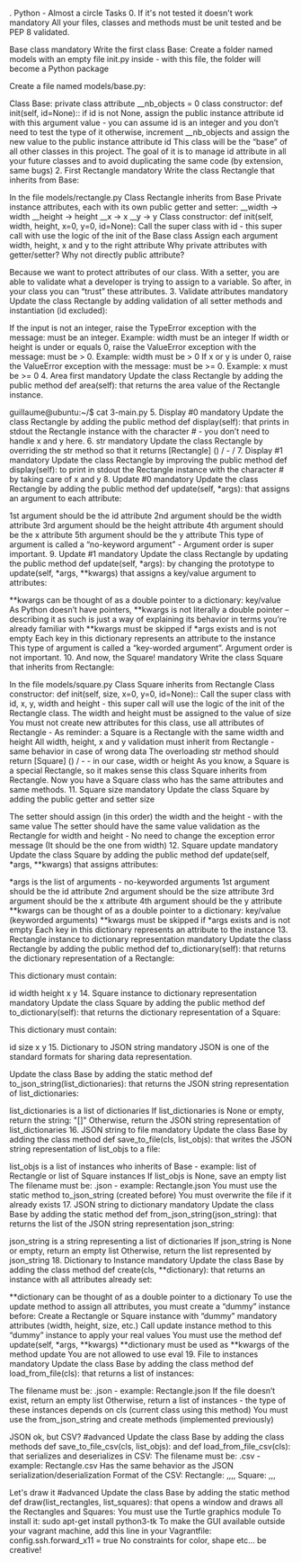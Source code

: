 . Python - Almost a circle Tasks 0. If it's not tested it doesn't work mandatory All your files, classes and methods must be unit tested and be PEP 8 validated.

Base class mandatory Write the first class Base:
Create a folder named models with an empty file init.py inside - with this file, the folder will become a Python package

Create a file named models/base.py:

Class Base: private class attribute __nb_objects = 0 class constructor: def init(self, id=None):: if id is not None, assign the public instance attribute id with this argument value - you can assume id is an integer and you don’t need to test the type of it otherwise, increment __nb_objects and assign the new value to the public instance attribute id This class will be the “base” of all other classes in this project. The goal of it is to manage id attribute in all your future classes and to avoid duplicating the same code (by extension, same bugs) 2. First Rectangle mandatory Write the class Rectangle that inherits from Base:

In the file models/rectangle.py Class Rectangle inherits from Base Private instance attributes, each with its own public getter and setter: __width -> width __height -> height __x -> x __y -> y Class constructor: def init(self, width, height, x=0, y=0, id=None): Call the super class with id - this super call with use the logic of the init of the Base class Assign each argument width, height, x and y to the right attribute Why private attributes with getter/setter? Why not directly public attribute?

Because we want to protect attributes of our class. With a setter, you are able to validate what a developer is trying to assign to a variable. So after, in your class you can “trust” these attributes. 3. Validate attributes mandatory Update the class Rectangle by adding validation of all setter methods and instantiation (id excluded):

If the input is not an integer, raise the TypeError exception with the message: must be an integer. Example: width must be an integer If width or height is under or equals 0, raise the ValueError exception with the message: must be > 0. Example: width must be > 0 If x or y is under 0, raise the ValueError exception with the message: must be >= 0. Example: x must be >= 0 4. Area first mandatory Update the class Rectangle by adding the public method def area(self): that returns the area value of the Rectangle instance.

guillaume@ubuntu:~/$ cat 3-main.py 5. Display #0 mandatory Update the class Rectangle by adding the public method def display(self): that prints in stdout the Rectangle instance with the character # - you don’t need to handle x and y here. 6. str mandatory Update the class Rectangle by overriding the str method so that it returns [Rectangle] () / - / 7. Display #1 mandatory Update the class Rectangle by improving the public method def display(self): to print in stdout the Rectangle instance with the character # by taking care of x and y 8. Update #0 mandatory Update the class Rectangle by adding the public method def update(self, *args): that assigns an argument to each attribute:

1st argument should be the id attribute 2nd argument should be the width attribute 3rd argument should be the height attribute 4th argument should be the x attribute 5th argument should be the y attribute This type of argument is called a “no-keyword argument” - Argument order is super important. 9. Update #1 mandatory Update the class Rectangle by updating the public method def update(self, *args): by changing the prototype to update(self, *args, **kwargs) that assigns a key/value argument to attributes:

**kwargs can be thought of as a double pointer to a dictionary: key/value As Python doesn’t have pointers, **kwargs is not literally a double pointer – describing it as such is just a way of explaining its behavior in terms you’re already familiar with **kwargs must be skipped if *args exists and is not empty Each key in this dictionary represents an attribute to the instance This type of argument is called a “key-worded argument”. Argument order is not important. 10. And now, the Square! mandatory Write the class Square that inherits from Rectangle:

In the file models/square.py Class Square inherits from Rectangle Class constructor: def init(self, size, x=0, y=0, id=None):: Call the super class with id, x, y, width and height - this super call will use the logic of the init of the Rectangle class. The width and height must be assigned to the value of size You must not create new attributes for this class, use all attributes of Rectangle - As reminder: a Square is a Rectangle with the same width and height All width, height, x and y validation must inherit from Rectangle - same behavior in case of wrong data The overloading str method should return [Square] () / - - in our case, width or height As you know, a Square is a special Rectangle, so it makes sense this class Square inherits from Rectangle. Now you have a Square class who has the same attributes and same methods. 11. Square size mandatory Update the class Square by adding the public getter and setter size

The setter should assign (in this order) the width and the height - with the same value The setter should have the same value validation as the Rectangle for width and height - No need to change the exception error message (It should be the one from width) 12. Square update mandatory Update the class Square by adding the public method def update(self, *args, **kwargs) that assigns attributes:

*args is the list of arguments - no-keyworded arguments 1st argument should be the id attribute 2nd argument should be the size attribute 3rd argument should be the x attribute 4th argument should be the y attribute **kwargs can be thought of as a double pointer to a dictionary: key/value (keyworded arguments) **kwargs must be skipped if *args exists and is not empty Each key in this dictionary represents an attribute to the instance 13. Rectangle instance to dictionary representation mandatory Update the class Rectangle by adding the public method def to_dictionary(self): that returns the dictionary representation of a Rectangle:

This dictionary must contain:

id width height x y 14. Square instance to dictionary representation mandatory Update the class Square by adding the public method def to_dictionary(self): that returns the dictionary representation of a Square:

This dictionary must contain:

id size x y 15. Dictionary to JSON string mandatory JSON is one of the standard formats for sharing data representation.

Update the class Base by adding the static method def to_json_string(list_dictionaries): that returns the JSON string representation of list_dictionaries:

list_dictionaries is a list of dictionaries If list_dictionaries is None or empty, return the string: "[]" Otherwise, return the JSON string representation of list_dictionaries 16. JSON string to file mandatory Update the class Base by adding the class method def save_to_file(cls, list_objs): that writes the JSON string representation of list_objs to a file:

list_objs is a list of instances who inherits of Base - example: list of Rectangle or list of Square instances If list_objs is None, save an empty list The filename must be: .json - example: Rectangle.json You must use the static method to_json_string (created before) You must overwrite the file if it already exists 17. JSON string to dictionary mandatory Update the class Base by adding the static method def from_json_string(json_string): that returns the list of the JSON string representation json_string:

json_string is a string representing a list of dictionaries If json_string is None or empty, return an empty list Otherwise, return the list represented by json_string 18. Dictionary to Instance mandatory Update the class Base by adding the class method def create(cls, **dictionary): that returns an instance with all attributes already set:

**dictionary can be thought of as a double pointer to a dictionary To use the update method to assign all attributes, you must create a “dummy” instance before: Create a Rectangle or Square instance with “dummy” mandatory attributes (width, height, size, etc.) Call update instance method to this “dummy” instance to apply your real values You must use the method def update(self, *args, **kwargs) **dictionary must be used as **kwargs of the method update You are not allowed to use eval 19. File to instances mandatory Update the class Base by adding the class method def load_from_file(cls): that returns a list of instances:

The filename must be: .json - example: Rectangle.json If the file doesn’t exist, return an empty list Otherwise, return a list of instances - the type of these instances depends on cls (current class using this method) You must use the from_json_string and create methods (implemented previously)

JSON ok, but CSV? #advanced Update the class Base by adding the class methods def save_to_file_csv(cls, list_objs): and def load_from_file_csv(cls): that serializes and deserializes in CSV:
The filename must be: .csv - example: Rectangle.csv Has the same behavior as the JSON serialization/deserialization Format of the CSV: Rectangle: ,,,, Square: ,,,

Let's draw it #advanced Update the class Base by adding the static method def draw(list_rectangles, list_squares): that opens a window and draws all the Rectangles and Squares:
You must use the Turtle graphics module To install it: sudo apt-get install python3-tk To make the GUI available outside your vagrant machine, add this line in your Vagrantfile: config.ssh.forward_x11 = true No constraints for color, shape etc… be creative!
